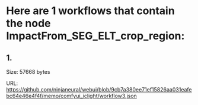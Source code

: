 # Here are 1 workflows that contain the node ImpactFrom_SEG_ELT_crop_region:

## 1. 

Size: 57668 bytes

URL: https://github.com/ninjaneural/webui/blob/9cb7a380ee71ef15826aa031eafebc64e46e4f4f/memo/comfyui_iclight/workflow3.json

